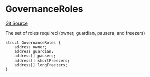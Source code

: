 # GovernanceRoles
[Git Source](https://github.com/larrythecucumber321/protocol/blob/77d337b8595ba96d069ded321419b36a61984170/contracts/interfaces/IFacadeWrite.sol)

The set of roles required (owner, guardian, pausers, and freezers)


```solidity
struct GovernanceRoles {
    address owner;
    address guardian;
    address[] pausers;
    address[] shortFreezers;
    address[] longFreezers;
}
```


